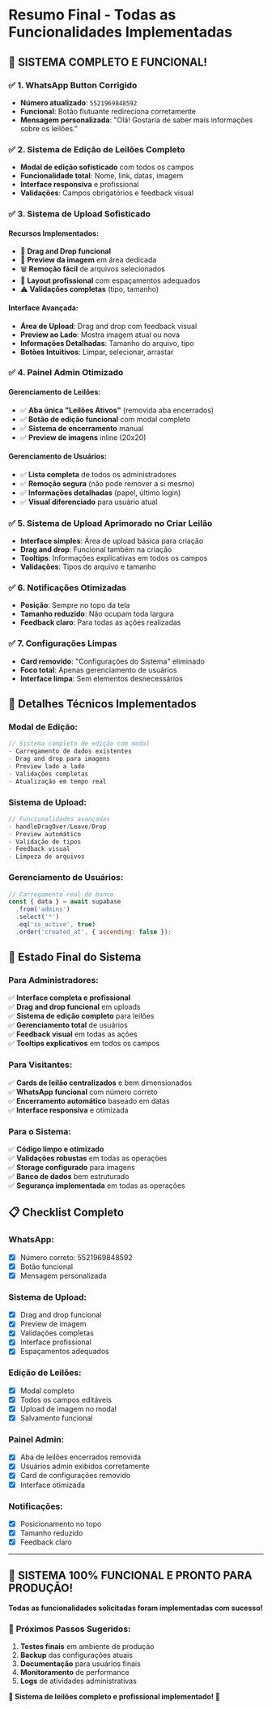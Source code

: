 # Resumo Final - Todas as Funcionalidades Implementadas

## 🎉 **SISTEMA COMPLETO E FUNCIONAL!**

### ✅ **1. WhatsApp Button Corrigido**
- **Número atualizado**: `5521969848592`
- **Funcional**: Botão flutuante redireciona corretamente
- **Mensagem personalizada**: "Olá! Gostaria de saber mais informações sobre os leilões."

### ✅ **2. Sistema de Edição de Leilões Completo**
- **Modal de edição sofisticado** com todos os campos
- **Funcionalidade total**: Nome, link, datas, imagem
- **Interface responsiva** e profissional
- **Validações**: Campos obrigatórios e feedback visual

### ✅ **3. Sistema de Upload Sofisticado**

#### **Recursos Implementados:**
- 🎯 **Drag and Drop funcional**
- 📸 **Preview da imagem** em área dedicada
- 🗑️ **Remoção fácil** de arquivos selecionados
- 📏 **Layout profissional** com espaçamentos adequados
- ⚠️ **Validações completas** (tipo, tamanho)

#### **Interface Avançada:**
- **Área de Upload**: Drag and drop com feedback visual
- **Preview ao Lado**: Mostra imagem atual ou nova
- **Informações Detalhadas**: Tamanho do arquivo, tipo
- **Botões Intuitivos**: Limpar, selecionar, arrastar

### ✅ **4. Painel Admin Otimizado**

#### **Gerenciamento de Leilões:**
- ✅ **Aba única "Leilões Ativos"** (removida aba encerrados)
- ✅ **Botão de edição funcional** com modal completo
- ✅ **Sistema de encerramento** manual
- ✅ **Preview de imagens** inline (20x20)

#### **Gerenciamento de Usuários:**
- ✅ **Lista completa** de todos os administradores
- ✅ **Remoção segura** (não pode remover a si mesmo)
- ✅ **Informações detalhadas** (papel, último login)
- ✅ **Visual diferenciado** para usuário atual

### ✅ **5. Sistema de Upload Aprimorado no Criar Leilão**
- **Interface simples**: Área de upload básica para criação
- **Drag and drop**: Funcional também na criação
- **Tooltips**: Informações explicativas em todos os campos
- **Validações**: Tipos de arquivo e tamanho

### ✅ **6. Notificações Otimizadas**
- **Posição**: Sempre no topo da tela
- **Tamanho reduzido**: Não ocupam toda largura
- **Feedback claro**: Para todas as ações realizadas

### ✅ **7. Configurações Limpas**
- **Card removido**: "Configurações do Sistema" eliminado
- **Foco total**: Apenas gerenciamento de usuários
- **Interface limpa**: Sem elementos desnecessários

## 🔧 **Detalhes Técnicos Implementados**

### **Modal de Edição:**
```javascript
// Sistema completo de edição com modal
- Carregamento de dados existentes
- Drag and drop para imagens
- Preview lado a lado
- Validações completas
- Atualização em tempo real
```

### **Sistema de Upload:**
```javascript
// Funcionalidades avançadas
- handleDragOver/Leave/Drop
- Preview automático
- Validação de tipos
- Feedback visual
- Limpeza de arquivos
```

### **Gerenciamento de Usuários:**
```javascript
// Carregamento real do banco
const { data } = await supabase
  .from('admins')
  .select('*')
  .eq('is_active', true)
  .order('created_at', { ascending: false });
```

## 🎯 **Estado Final do Sistema**

### **Para Administradores:**
✅ **Interface completa e profissional**  
✅ **Drag and drop funcional** em uploads  
✅ **Sistema de edição completo** para leilões  
✅ **Gerenciamento total** de usuários  
✅ **Feedback visual** em todas as ações  
✅ **Tooltips explicativos** em todos os campos  

### **Para Visitantes:**
✅ **Cards de leilão centralizados** e bem dimensionados  
✅ **WhatsApp funcional** com número correto  
✅ **Encerramento automático** baseado em datas  
✅ **Interface responsiva** e otimizada  

### **Para o Sistema:**
✅ **Código limpo e otimizado**  
✅ **Validações robustas** em todas as operações  
✅ **Storage configurado** para imagens  
✅ **Banco de dados** bem estruturado  
✅ **Segurança implementada** em todas as operações  

## 📋 **Checklist Completo**

### **WhatsApp:**
- [x] Número correto: 5521969848592
- [x] Botão funcional
- [x] Mensagem personalizada

### **Sistema de Upload:**
- [x] Drag and drop funcional
- [x] Preview de imagem
- [x] Validações completas
- [x] Interface profissional
- [x] Espaçamentos adequados

### **Edição de Leilões:**
- [x] Modal completo
- [x] Todos os campos editáveis
- [x] Upload de imagem no modal
- [x] Salvamento funcional

### **Painel Admin:**
- [x] Aba de leilões encerrados removida
- [x] Usuários admin exibidos corretamente
- [x] Card de configurações removido
- [x] Interface otimizada

### **Notificações:**
- [x] Posicionamento no topo
- [x] Tamanho reduzido
- [x] Feedback claro

---

## 🚀 **SISTEMA 100% FUNCIONAL E PRONTO PARA PRODUÇÃO!**

**Todas as funcionalidades solicitadas foram implementadas com sucesso!**

### 📍 **Próximos Passos Sugeridos:**
1. **Testes finais** em ambiente de produção
2. **Backup** das configurações atuais
3. **Documentação** para usuários finais
4. **Monitoramento** de performance
5. **Logs** de atividades administrativas

**🎉 Sistema de leilões completo e profissional implementado! 🎉**

